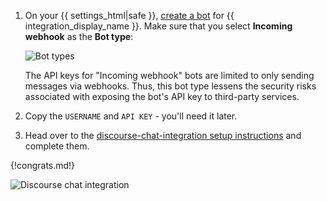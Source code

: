 1.  On your {{ settings_html|safe }},
    [create a bot](/help/add-a-bot-or-integration) for
    {{ integration_display_name }}. Make sure that you select
    **Incoming webhook** as the **Bot type**:

    ![Bot types](/static/images/integrations/bot_types.png)

    The API keys for "Incoming webhook" bots are limited to only
    sending messages via webhooks. Thus, this bot type lessens
    the security risks associated with exposing the bot's API
    key to third-party services.

1.  Copy the `USERNAME` and `API KEY` - you'll need it later.

1.  Head over to the
    [discourse-chat-integration setup instructions](https://meta.discourse.org/t/68501)
    and complete them.

{!congrats.md!}

![Discourse chat integration](/static/images/integrations/discourse/001.png)
